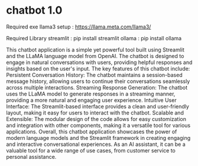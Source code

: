 # chatbot 1.0

Required exe
llama3 setup : https://llama.meta.com/llama3/

Required Library
streamlit : pip install streamlit
ollama : pip install ollama

This chatbot application is a simple yet powerful tool built using Streamlit and the LLaMA language model from OpenAI. The chatbot is designed to engage in natural conversations with users, providing helpful responses and insights based on the user's input.
The key features of this chatbot include:
Persistent Conversation History: The chatbot maintains a session-based message history, allowing users to continue their conversations seamlessly across multiple interactions.
Streaming Response Generation: The chatbot uses the LLaMA model to generate responses in a streaming manner, providing a more natural and engaging user experience.
Intuitive User Interface: The Streamlit-based interface provides a clean and user-friendly layout, making it easy for users to interact with the chatbot.
Scalable and Extensible: The modular design of the code allows for easy customization and integration with other components, making it a versatile tool for various applications.
Overall, this chatbot application showcases the power of modern language models and the Streamlit framework in creating engaging and interactive conversational experiences. As an AI assistant, it can be a valuable tool for a wide range of use cases, from customer service to personal assistance.

